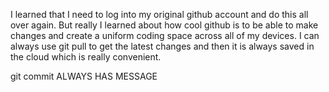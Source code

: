 I learned that I need to log into my original github account and do this all over again.
But really I learned about how cool github is to be able to make changes and create a uniform coding space across all of my devices. I can always use git pull to get the latest changes and then it is always
saved in the cloud which is really convenient.

git commit ALWAYS HAS MESSAGE
